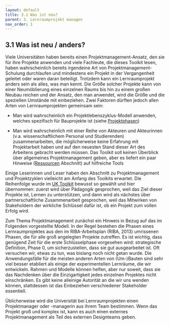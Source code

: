 ```yaml
---
layout: default
title: 3.1 Was ist neu?
parent: 3. Lernraumprojekt managen
nav_order: 1
---
```


## 3.1 Was ist neu / anders?
Viele Universitäten haben bereits einen Projektmanagement-Ansatz, den
sie für ihre Projekte anwenden und viele Fachleute, die dieses Toolkit lesen,
haben wahrscheinlich bereits irgendeine Art von
Projektmanagement-Schulung durchlaufen und mindestens ein Projekt in der
Vergangenheit geleitet oder waren daran beteiligt. Trotzdem kann ein
Lernraumprojekt anders sein als alles, was man kennt. Die Größe solcher
Projekte kann von einer Neumöblierung eines einzelnen Raums bis hin zu
einem großen Neubau reichen und der Ansatz, den man anwendet, wird die
Größe und die speziellen Umstände mit einbeziehen. Zwei Faktoren dürften
jedoch allen Arten von Lernraumprojekten gemeinsam sein:

-   Man wird wahrscheinlich ein Projektlebenszyklus-Modell anwenden,
    welches spezifisch für Bauprojekte ist (siehe
    [Projektphasen](02_Projektphasen.md))

-   Man wird wahrscheinlich mit einer Reihe von Akteuren und Akteurinnen (v.a.
    wissenschaftlichem Personal und Studierenden) zusammenarbeiten, die
    möglicherweise keine Erfahrung mit Projektarbeit haben und auf den
    neuesten Stand dieser Art des Arbeitens gebracht werden müssen. Das
    Toolkit soll keinen Überblick über allgemeines
    Projektmanagement geben, aber es liefert ein paar Hinweise
    ([Ressourcen](07_Ressourcen.md) Abschnitt) auf hilfreiche Tools

Einige Leserinnen und Leser haben den Abschnitt zu Projektmanagement und Projektzyklen
vielleicht am Anfang des Toolkits erwartet. Die Reihenfolge wurde im [UK Toolkit](../11_Referenzen.md)
bewusst so gewählt und hier übernommen: zuerst wird über Pädagogik gesprochen, weil das Ziel
dieser Projekte ist, Lernen zu unterstützen, und dann wird als nächstes
über partnerschaftliche Zusammenarbeit gesprochen, weil das Mitwirken
von Stakeholdern der wirkliche Schlüssel dafür ist, ob ein Projekt zum
vollen Erfolg wird.

Zum Thema Projektmanagement zunächst ein Hinweis in Bezug auf das im Folgenden
vorgestellte Modell. In der Regel bestehen die Phasen eines
Lernraumprojektes aus den im RIBA-Arbeitsplan (RIBA, 2013) umrissenen
Phasen, die für alle groß angelegten Projekte zutreffen. Es ist wichtig,
dass genügend Zeit für die erste Schlüsselphase vorgesehen wird:
strategische Definition, Phase 0, um sicherzustellen, dass sie gut
ausgearbeitet ist. Oft versuchen wir, etwas zu tun, was bislang noch
nicht getan wurde. Die Anwendungsfälle für die meisten anderen Arten von
(Um-)Bauten sind sehr viel besser etabliert als einige der
experimentellen Lernräume, die wir entwickeln. Rahmen und Modelle können
helfen, aber nur soweit, dass sie das Nachdenken über die
Einzigartigkeit jedes einzelnen Projektes nicht einschränken. Es gibt
keine alleinige Autorität an die wir uns wenden können, stattdessen ist
das Einbeziehen verschiedener Stakeholder essentiell.

Üblicherweise wird die Universität bei Lernraumprojekten einen
Projektmanager oder -managerin aus ihrem Team bestimmen. Wenn das Projekt groß und
komplex ist, kann es auch einen externes Projektmanagement als Teil des
externen Designteams geben.

